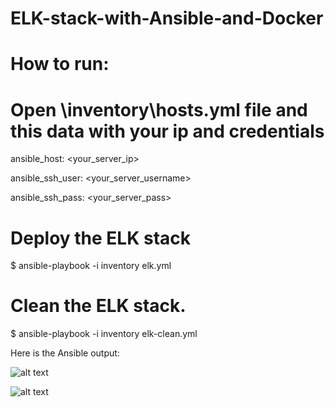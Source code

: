 # ELK-stack-with-Ansible-and-Docker


# How to run:


# Open \inventory\hosts.yml file and this data with your ip and credentials 


  ansible_host: <your_server_ip>
  
  
  ansible_ssh_user: <your_server_username>
  
  
  ansible_ssh_pass: <your_server_pass>




# Deploy the ELK stack


$ ansible-playbook -i inventory elk.yml


# Clean the ELK stack.


$ ansible-playbook -i inventory elk-clean.yml


Here is the Ansible output:

![alt text](https://github.com/RehabAbdelWahab/ELK-stack-with-Ansible-and-Docker/blob/master/111.png)


![alt text](https://github.com/RehabAbdelWahab/ELK-stack-with-Ansible-and-Docker/blob/master/222.png)
